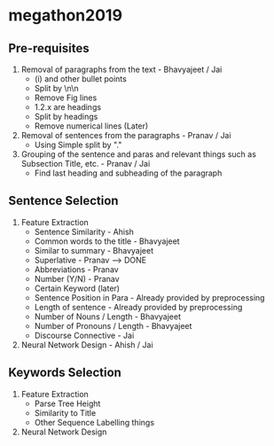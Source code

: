 # megathon2019


## Pre-requisites
1. Removal of paragraphs from the text - Bhavyajeet / Jai
    - (i) and other bullet points
    - Split by \n\n
    - Remove Fig lines
    - 1.2.x are headings
    - Split by headings
    - Remove numerical lines (Later)
2. Removal of sentences from the paragraphs - Pranav / Jai
    - Using Simple split by "."
3. Grouping of the sentence and paras and relevant things such as Subsection Title, etc. - Pranav / Jai
    - Find last heading and subheading of the paragraph
  

## Sentence Selection 
1. Feature Extraction
    - Sentence Similarity - Ahish
    - Common words to the title - Bhavyajeet
    - Similar to summary - Bhavyajeet
    - Superlative - Pranav --> DONE
    - Abbreviations - Pranav
    - Number (Y/N) - Pranav
    - Certain Keyword (later)
    - Sentence Position in Para - Already provided by preprocessing
    - Length of sentence - Already provided by preprocessing
    - Number of Nouns / Length - Bhavyajeet
    - Number of Pronouns / Length - Bhavyajeet
    - Discourse Connective - Jai
2. Neural Network Design - Ahish / Jai


## Keywords Selection
1. Feature Extraction
    - Parse Tree Height
    - Similarity to Title
    - Other Sequence Labelling things
2. Neural Network Design 
   